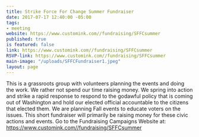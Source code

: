 ```yaml
---
title: Strike Force For Change Summer Fundraiser
date: 2017-07-17 12:40:00 -05:00
tags:
- meeting
website: https://www.customink.com//fundraising/SFFCsummer
published: true
is featured: false
link: https://www.customink.com//fundraising/SFFCsummer
RSVP-link: https://www.customink.com//fundraising/SFFCsummer
main-image: "/uploads/SFFCFundraiser1.jpeg"
layout: page
---
```


This is a grassroots group with volunteers planning the events and doing the work. We rather not spend our time raising money. We spring into action and strike a rapid response to respond to the godawful policy that is coming out of Washington and hold our elected official accountable to the citizens that elected them. We are planning Fall events to educate voters on the issues. This short fundraiser will primarily  be raising money for these civic actions and events. Go to the Fundraising Campaigns Website at:   
https://www.customink.com//fundraising/SFFCsummer 